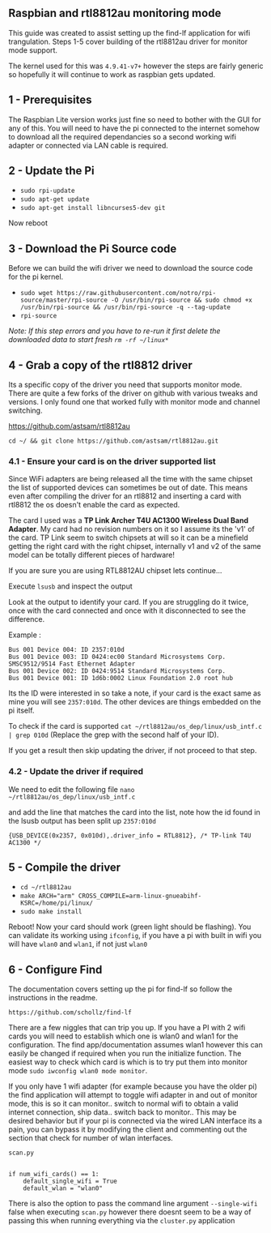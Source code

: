 ## Raspbian and rtl8812au monitoring mode

This guide was created to assist setting up the find-lf application for wifi trangulation. Steps 1-5 cover building of the rtl8812au driver for monitor mode support.

The kernel used for this was `4.9.41-v7+` however the steps are fairly generic so hopefully it will continue to work as raspbian gets updated.

## 1 - Prerequisites
The Raspbian Lite version works just fine so need to bother with the GUI for any of this. You will need to have the pi connected to the internet somehow to download all the required dependancies so a second working wifi adapter or connected via LAN cable is required.

## 2 - Update the Pi

- `sudo rpi-update`
- `sudo apt-get update`
- `sudo apt-get install libncurses5-dev git`

Now reboot

 ## 3 - Download the Pi Source code

Before we can build the wifi driver we need to download the source code for the pi kernel.
 - `sudo wget https://raw.githubusercontent.com/notro/rpi-source/master/rpi-source -O /usr/bin/rpi-source && sudo chmod +x /usr/bin/rpi-source && /usr/bin/rpi-source -q --tag-update`
 - `rpi-source`

  _Note: If this step errors and you have to re-run it first delete the downloaded data to start fresh `rm -rf ~/linux*`_

## 4 - Grab a copy of the rtl8812 driver

Its a specific copy of the driver you need that supports monitor mode. There are quite a few forks of the driver on github with
various tweaks and versions. I only found one that worked fully with monitor mode and channel switching.

https://github.com/astsam/rtl8812au

`cd ~/ && git clone https://github.com/astsam/rtl8812au.git`

### 4.1 - Ensure your card is on the driver supported list

Since WiFi adapters are being released all the time with the same chipset the list of supported devices can sometimes be out of date. This means even after compiling the driver for an rtl8812 and inserting a card with rtl8812 the os doesn't enable the card as expected.

The card I used was a **TP Link Archer T4U AC1300 Wireless Dual Band Adapter**. My card had no revision numbers on it so I assume its the 'v1' of the card. TP Link seem to switch chipsets at will so it can be a minefield getting the right card with the right chipset, internally v1 and v2 of the same model can be totally different pieces of hardware!

If you are sure you are using RTL8812AU chipset lets continue...

Execute `lsusb` and inspect the output

Look at the output to identify your card. If you are struggling do it twice, once with the card connected and once with it disconnected to see the difference.

Example :

```
Bus 001 Device 004: ID 2357:010d
Bus 001 Device 003: ID 0424:ec00 Standard Microsystems Corp. SMSC9512/9514 Fast Ethernet Adapter
Bus 001 Device 002: ID 0424:9514 Standard Microsystems Corp.
Bus 001 Device 001: ID 1d6b:0002 Linux Foundation 2.0 root hub
```

Its the ID were interested in so take a note, if your card is the exact same as mine you will see `2357:010d`. The other devices are things embedded on the pi itself.

To check if the card is supported `cat ~/rtl8812au/os_dep/linux/usb_intf.c | grep 010d` (Replace the grep with the second half of your ID).

If you get a result then skip updating the driver, if not proceed to that step.

### 4.2 - Update the driver if required

We need to edit the following file
`nano ~/rtl8812au/os_dep/linux/usb_intf.c`

and add the line that matches the card into the list, note how the id found in the lsusb output has been split up `2357:010d`

`{USB_DEVICE(0x2357, 0x010d),.driver_info = RTL8812}, /* TP-link T4U AC1300 */`

## 5 -  Compile the driver

- `cd ~/rtl8812au`
- `make ARCH="arm" CROSS_COMPILE=arm-linux-gnueabihf- KSRC=/home/pi/linux/`
- `sudo make install`

Reboot! Now your card should work (green light should be flashing). You can validate its working using `ifconfig`, if you have a pi with built in wifi you will have `wlan0` and `wlan1`, if not just `wlan0`

## 6 - Configure Find

The documentation covers setting up the pi for find-lf so follow the instructions in the readme.

`https://github.com/schollz/find-lf`

There are a few niggles that can trip you up. If you have a PI with 2 wifi cards you will need to establish which one is wlan0 and wlan1 for the configuration. The find app/documentation assumes wlan1 however this can easily be changed if required when you run the initialize function.
The easiest way to check which card is which is to try put them into monitor mode `sudo iwconfig wlan0 mode monitor`.

If you only have 1 wifi adapter (for example because you have the older pi) the find application will attempt to toggle wifi adapter in and out of monitor mode, this is so it can monitor.. switch to normal wifi to obtain a valid internet connection, ship data.. switch back to monitor.. This may be desired behavior but if your pi is connected via the wired LAN interface its a pain, you can bypass it by modifying the client and commenting out the section that check for number of wlan interfaces.

`scan.py`
```

if num_wifi_cards() == 1:
    default_single_wifi = True
    default_wlan = "wlan0"
```

There is also the option to pass the command line argument `--single-wifi` false when executing `scan.py` however there doesnt seem to be a way of passing this when running everything via the `cluster.py` application
